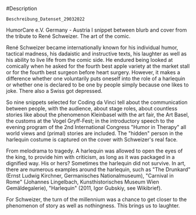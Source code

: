 #Description 

`Beschreibung_Datenset_29032022`

HumorCare e.V. Germany - Austria I snippet between blurb and cover from the tribute to René Schweizer. The art of the comic.

René Schweizer became internationally known for his individual humor, tactical madness, his dadaistic and instructive texts, his laughter as well as his ability to live life from the comic side.
He endured being looked at comically when he asked for the fourth best apple variety at the market stall or for the fourth best surgeon before heart surgery.
However, it makes a difference whether one voluntarily puts oneself into the role of a harlequin or whether one is declared to be one by people simply because one likes to joke. There also a Swiss got depressed.

So nine snippets selected for Coding da Vinci tell about the communication between people, with the audience, about stage roles, about countless stories like about the phenomenon Kleinbasel with the art fair, the Art Basel, the customs at the Vogel Gryff-Fest; in the introductory speech to the evening program of the 2nd International Congress "Humor in Therapy" all world views and (primal) stories are included.
The "hidden" person in the harlequin costume is captured on the cover with Schweizer's real face.

From melodrama to tragedy. A harlequin was allowed to open the eyes of the king, to provide him with criticism, as long as it was packaged in a dignified way. His or hers? Sometimes the harlequin did not survive.
In art, there are numerous examples around the harlequin, such as "The Drunkard" (Ernst Ludwig Kirchner, Germanisches Nationalmuseum), "Carnival in Rome" (Johannes Lingelbach, Kunsthistorisches Museum Wien Gemäldegalerie), "Harlequin" (2011, Igor Gubskiy, see Wikibrief).

For Schweizer, the turn of the millennium was a chance to get closer to the phenomenon of story as well as nothingness. This brings us to laughter.

